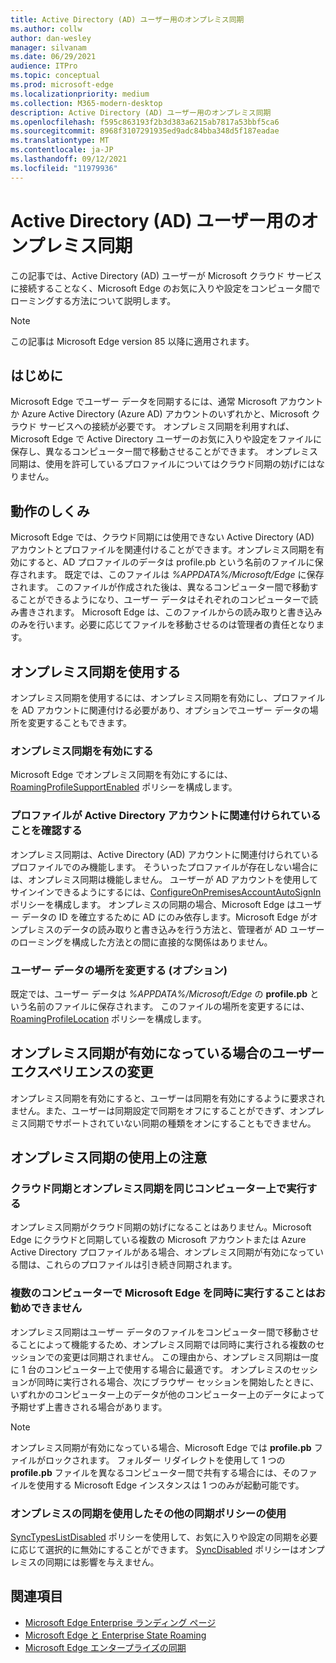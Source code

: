```yaml
---
title: Active Directory (AD) ユーザー用のオンプレミス同期
ms.author: collw
author: dan-wesley
manager: silvanam
ms.date: 06/29/2021
audience: ITPro
ms.topic: conceptual
ms.prod: microsoft-edge
ms.localizationpriority: medium
ms.collection: M365-modern-desktop
description: Active Directory (AD) ユーザー用のオンプレミス同期
ms.openlocfilehash: f595c863193f2b3d383a6215ab7817a53bbf5ca6
ms.sourcegitcommit: 8968f3107291935ed9adc84bba348d5f187eadae
ms.translationtype: MT
ms.contentlocale: ja-JP
ms.lasthandoff: 09/12/2021
ms.locfileid: "11979936"
---
```

# <a name="on-premises-sync-for-active-directory-ad-users"></a>Active Directory (AD) ユーザー用のオンプレミス同期

この記事では、Active Directory (AD) ユーザーが Microsoft クラウド サービスに接続することなく、Microsoft Edge のお気に入りや設定をコンピュータ間でローミングする方法について説明します。

> [!NOTE]
> この記事は Microsoft Edge version 85 以降に適用されます。

## <a name="introduction"></a>はじめに

Microsoft Edge でユーザー データを同期するには、通常 Microsoft アカウントか Azure Active Directory (Azure AD) アカウントのいずれかと、Microsoft クラウド サービスへの接続が必要です。 オンプレミス同期を利用すれば、Microsoft Edge で Active Directory ユーザーのお気に入りや設定をファイルに保存し、異なるコンピューター間で移動させることができます。 オンプレミス同期は、使用を許可しているプロファイルについてはクラウド同期の妨げにはなりません。

## <a name="how-it-works"></a>動作のしくみ

Microsoft Edge では、クラウド同期には使用できない Active Directory (AD) アカウントとプロファイルを関連付けることができます。オンプレミス同期を有効にすると、AD プロファイルのデータは profile.pb という名前のファイルに保存されます。 既定では、このファイルは *%APPDATA%/Microsoft/Edge* に保存されます。 このファイルが作成された後は、異なるコンピューター間で移動することができるようになり、ユーザー データはそれぞれのコンピューターで読み書きされます。 Microsoft Edge は、このファイルからの読み取りと書き込みのみを行います。必要に応じてファイルを移動させるのは管理者の責任となります。

## <a name="use-on-premises-sync"></a>オンプレミス同期を使用する

オンプレミス同期を使用するには、オンプレミス同期を有効にし、プロファイルを AD アカウントに関連付ける必要があり、オプションでユーザー データの場所を変更することもできます。

### <a name="enable-on-premises-sync"></a>オンプレミス同期を有効にする

Microsoft Edge でオンプレミス同期を有効にするには、[RoamingProfileSupportEnabled](./microsoft-edge-policies.md#roamingprofilesupportenabled) ポリシーを構成します。

### <a name="ensure-that-a-profile-is-associated-with-an-active-directory-account"></a>プロファイルが Active Directory アカウントに関連付けられていることを確認する

オンプレミス同期は、Active Directory (AD) アカウントに関連付けられているプロファイルでのみ機能します。 そういったプロファイルが存在しない場合には、オンプレミス同期は機能しません。 ユーザーが AD アカウントを使用してサインインできるようにするには、[ConfigureOnPremisesAccountAutoSignIn](./microsoft-edge-policies.md#configureonpremisesaccountautosignin) ポリシーを構成します。 オンプレミスの同期の場合、Microsoft Edge はユーザー データの ID を確立するために AD にのみ依存します。Microsoft Edge がオンプレミスのデータの読み取りと書き込みを行う方法と、管理者が AD ユーザーのローミングを構成した方法との間に直接的な関係はありません。

### <a name="change-the-location-of-the-user-data-optional"></a>ユーザー データの場所を変更する (オプション)

既定では、ユーザー データは *%APPDATA%/Microsoft/Edge* の **profile.pb** という名前のファイルに保存されます。 このファイルの場所を変更するには、[RoamingProfileLocation](./microsoft-edge-policies.md#roamingprofilelocation) ポリシーを構成します。

## <a name="changes-in-the-user-experience-when-on-premises-sync-is-enabled"></a>オンプレミス同期が有効になっている場合のユーザー エクスペリエンスの変更

オンプレミス同期を有効にすると、ユーザーは同期を有効にするように要求されません。また、ユーザーは同期設定で同期をオフにすることができず、オンプレミス同期でサポートされていない同期の種類をオンにすることもできません。

## <a name="on-premises-sync-usage-notes"></a>オンプレミス同期の使用上の注意

### <a name="running-cloud-sync-and-on-premises-sync-on-the-same-computer"></a>クラウド同期とオンプレミス同期を同じコンピューター上で実行する

オンプレミス同期がクラウド同期の妨げになることはありません。Microsoft Edge にクラウドと同期している複数の Microsoft アカウントまたは Azure Active Directory プロファイルがある場合、オンプレミス同期が有効になっている間は、これらのプロファイルは引き続き同期されます。

### <a name="running-microsoft-edge-on-more-than-one-computer-at-a-time-isnt-recommended"></a>複数のコンピューターで Microsoft Edge を同時に実行することはお勧めできません

オンプレミス同期はユーザー データのファイルをコンピューター間で移動させることによって機能するため、オンプレミス同期では同時に実行される複数のセッションでの変更は同期されません。 この理由から、オンプレミス同期は一度に 1 台のコンピューター上で使用する場合に最適です。 オンプレミスのセッションが同時に実行される場合、次にブラウザー セッションを開始したときに、いずれかのコンピューター上のデータが他のコンピューター上のデータによって予期せず上書きされる場合があります。

> [!NOTE]
> オンプレミス同期が有効になっている場合、Microsoft Edge では **profile.pb** ファイルがロックされます。 フォルダー リダイレクトを使用して 1 つの **profile.pb** ファイルを異なるコンピューター間で共有する場合には、そのファイルを使用する Microsoft Edge インスタンスは 1 つのみが起動可能です。

### <a name="using-other-sync-policies-with-on-premises-sync"></a>オンプレミスの同期を使用したその他の同期ポリシーの使用

[SyncTypesListDisabled](./microsoft-edge-policies.md#synctypeslistdisabled) ポリシーを使用して、お気に入りや設定の同期を必要に応じて選択的に無効にすることができます。 [SyncDisabled](./microsoft-edge-policies.md#syncdisabled) ポリシーはオンプレミスの同期には影響を与えません。

## <a name="see-also"></a>関連項目

- [Microsoft Edge Enterprise ランディング ページ](https://aka.ms/EdgeEnterprise)
- [Microsoft Edge と Enterprise State Roaming](microsoft-edge-enterprise-state-roaming.md)
- [Microsoft Edge エンタープライズの同期](microsoft-edge-enterprise-sync.md)